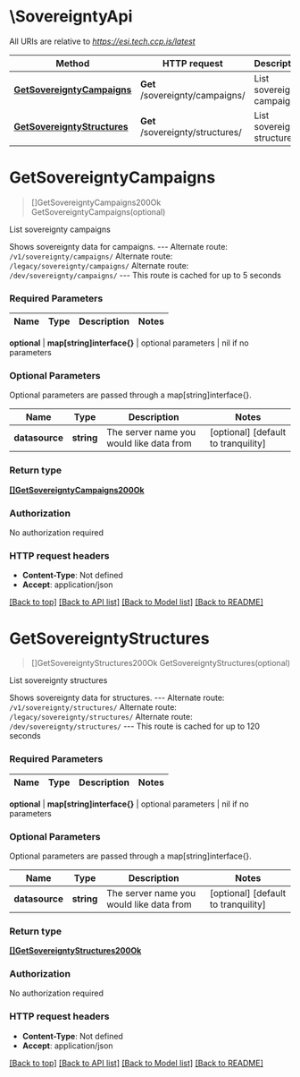 # \SovereigntyApi

All URIs are relative to *https://esi.tech.ccp.is/latest*

Method | HTTP request | Description
------------- | ------------- | -------------
[**GetSovereigntyCampaigns**](SovereigntyApi.md#GetSovereigntyCampaigns) | **Get** /sovereignty/campaigns/ | List sovereignty campaigns
[**GetSovereigntyStructures**](SovereigntyApi.md#GetSovereigntyStructures) | **Get** /sovereignty/structures/ | List sovereignty structures


# **GetSovereigntyCampaigns**
> []GetSovereigntyCampaigns200Ok GetSovereigntyCampaigns(optional)

List sovereignty campaigns

Shows sovereignty data for campaigns.  ---  Alternate route: `/v1/sovereignty/campaigns/`  Alternate route: `/legacy/sovereignty/campaigns/`  Alternate route: `/dev/sovereignty/campaigns/`   ---  This route is cached for up to 5 seconds

### Required Parameters

Name | Type | Description  | Notes
------------- | ------------- | ------------- | -------------


 **optional** | **map[string]interface{}** | optional parameters | nil if no parameters

### Optional Parameters
Optional parameters are passed through a map[string]interface{}.

Name | Type | Description  | Notes
------------- | ------------- | ------------- | -------------
 **datasource** | **string**| The server name you would like data from | [optional] [default to tranquility]

### Return type

[**[]GetSovereigntyCampaigns200Ok**](get_sovereignty_campaigns_200_ok.md)

### Authorization

No authorization required

### HTTP request headers

 - **Content-Type**: Not defined
 - **Accept**: application/json

[[Back to top]](#) [[Back to API list]](../README.md#documentation-for-api-endpoints) [[Back to Model list]](../README.md#documentation-for-models) [[Back to README]](../README.md)

# **GetSovereigntyStructures**
> []GetSovereigntyStructures200Ok GetSovereigntyStructures(optional)

List sovereignty structures

Shows sovereignty data for structures.  ---  Alternate route: `/v1/sovereignty/structures/`  Alternate route: `/legacy/sovereignty/structures/`  Alternate route: `/dev/sovereignty/structures/`   ---  This route is cached for up to 120 seconds

### Required Parameters

Name | Type | Description  | Notes
------------- | ------------- | ------------- | -------------


 **optional** | **map[string]interface{}** | optional parameters | nil if no parameters

### Optional Parameters
Optional parameters are passed through a map[string]interface{}.

Name | Type | Description  | Notes
------------- | ------------- | ------------- | -------------
 **datasource** | **string**| The server name you would like data from | [optional] [default to tranquility]

### Return type

[**[]GetSovereigntyStructures200Ok**](get_sovereignty_structures_200_ok.md)

### Authorization

No authorization required

### HTTP request headers

 - **Content-Type**: Not defined
 - **Accept**: application/json

[[Back to top]](#) [[Back to API list]](../README.md#documentation-for-api-endpoints) [[Back to Model list]](../README.md#documentation-for-models) [[Back to README]](../README.md)

